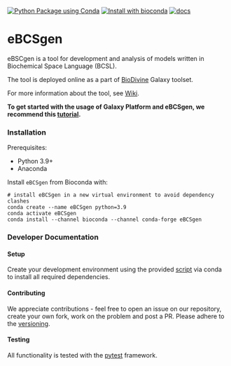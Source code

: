 [![Python Package using Conda](https://github.com/sybila/eBCSgen/actions/workflows/python-package-conda.yml/badge.svg)](https://github.com/sybila/eBCSgen/actions/workflows/python-package-conda.yml)
[![Install with bioconda](https://img.shields.io/badge/install%20with-bioconda-brightgreen.svg?style=flat)](http://bioconda.github.io/recipes/ebcsgen/README.html)
[![docs](https://readthedocs.org/projects/ebcsgen/badge/?version=latest)](https://ebcsgen.readthedocs.io/en/latest/)

# eBCSgen

eBSCgen is a tool for development and analysis of models written in Biochemical Space Language (BCSL). 

The tool is deployed online as a part of [BioDivine](https://biodivine-vm.fi.muni.cz/galaxy/) Galaxy toolset.

For more information about the tool, see [Wiki](https://github.com/sybila/eBCSgen/wiki).

**To get started with the usage of Galaxy Platform and eBCSgen, we recommend this [tutorial](https://www.fi.muni.cz/~xtrojak/files/papers/eBCSgen_tutorial.pdf).**

### Installation

Prerequisites:

- Python 3.9+
- Anaconda

Install `eBCSgen` from Bioconda with:

```
# install eBCSgen in a new virtual environment to avoid dependency clashes
conda create --name eBCSgen python=3.9
conda activate eBCSgen
conda install --channel bioconda --channel conda-forge eBCSgen
```

### Developer Documentation

#### Setup

Create your development environment using the provided [script](conda/environment.yml) via conda to install all required dependencies.

#### Contributing

We appreciate contributions - feel free to open an issue on our repository, create your own fork, work on the problem and post a PR. 
Please adhere to the [versioning](https://semver.org/spec/v2.0.0.html).

#### Testing

All functionality is tested with the [pytest](https://docs.pytest.org/en/6.2.x/contents.html) framework.
